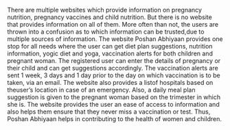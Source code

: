 There are multiple websites which provide information on pregnancy nutrition, pregnancy vaccines and child nutrition. But there is no website that provides information on all of them. More often than not, the users are thrown into a confusion as to which information can be trusted,due to multiple sources of information.
The website Poshan Abhiyaan provides one stop for all needs where the user can get diet plan suggestions, nutrition information, yogic diet and yoga, vaccination alerts for both children and pregnant woman. The registered user can enter the details of pregnancy or their child and can get suggestions accordingly. The vaccination alerts are sent 1 week, 3 days and 1 day prior to the day on which vaccination is to be taken, via an email. The website also provides a listof hospitals based on theuser’s location in case of an emergency. Also, a daily meal plan suggestion is given to the pregnant woman based on the trimester in which she is.
The website provides the user an ease of access to information and also helps them ensure that they never miss a vaccination or test. Thus, Poshan Abhiyaan helps in contributing to the health of women and children.
